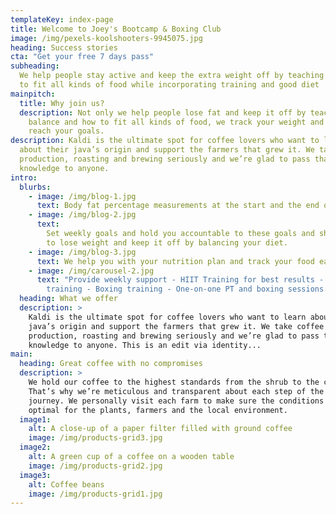 ```yaml
---
templateKey: index-page
title: Welcome to Joey's Bootcamp & Boxing Club
image: /img/pexels-koolshooters-9945075.jpg
heading: Success stories
cta: "Get your free 7 days pass"
subheading:
  We help people stay active and keep the extra weight off by teaching balance and how
  to fit all kinds of food while incorporating training and good diet
mainpitch:
  title: Why join us?
  description: Not only we help people lose fat and keep it off by teaching
    balance and how to fit all kinds of food, we track your weight and help you
    reach your goals.
description: Kaldi is the ultimate spot for coffee lovers who want to learn
  about their java’s origin and support the farmers that grew it. We take coffee
  production, roasting and brewing seriously and we’re glad to pass that
  knowledge to anyone.
intro:
  blurbs:
    - image: /img/blog-1.jpg
      text: Body fat percentage measurements at the start and the end of the program
    - image: /img/blog-2.jpg
      text:
        Set weekly goals and hold you accountable to these goals and show you how
        to lose weight and keep it off by balancing your diet.
    - image: /img/blog-3.jpg
      text: We help you with your nutrition plan and track your food each week
    - image: /img/carousel-2.jpg
      text: "Provide weekly support - HIIT Training for best results - Circuit
        training - Boxing training - One-on-one PT and boxing sessions "
  heading: What we offer
  description: >
    Kaldi is the ultimate spot for coffee lovers who want to learn about their
    java’s origin and support the farmers that grew it. We take coffee
    production, roasting and brewing seriously and we’re glad to pass that
    knowledge to anyone. This is an edit via identity...
main:
  heading: Great coffee with no compromises
  description: >
    We hold our coffee to the highest standards from the shrub to the cup.
    That’s why we’re meticulous and transparent about each step of the coffee’s
    journey. We personally visit each farm to make sure the conditions are
    optimal for the plants, farmers and the local environment.
  image1:
    alt: A close-up of a paper filter filled with ground coffee
    image: /img/products-grid3.jpg
  image2:
    alt: A green cup of a coffee on a wooden table
    image: /img/products-grid2.jpg
  image3:
    alt: Coffee beans
    image: /img/products-grid1.jpg
---
```

